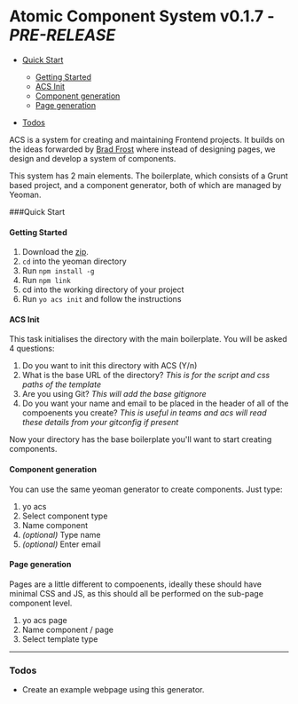Atomic Component System v0.1.7 - *PRE-RELEASE*
=======================


* [Quick Start](#quick)
	* [Getting Started](#getting-started)
 	* [ACS Init](#acs-init)
 	* [Component generation](#component-generation)
 	* [Page generation](#page-generation)

* [Todos](#todos)

ACS is a system for creating and maintaining Frontend projects. It builds on the ideas forwarded by [Brad Frost](http://bradfrostweb.com/blog/post/atomic-web-design/) where instead of designing pages, we design and develop a system of components. 

This system has 2 main elements. The boilerplate, which consists of a Grunt based project, and a component generator, both of which are managed by Yeoman. 


###Quick Start

#### Getting Started

1. Download the [zip](https://github.com/pjhauser/atomic-component-system/archive/master.zip).
2. `cd` into the yeoman directory
3. Run `npm install -g`
4. Run `npm link`
5. cd into the working directory of your project
6. Run `yo acs init` and follow the instructions


#### ACS Init
This task initialises the directory with the main boilerplate. You will be asked 4 questions:

1. Do you want to init this directory with ACS (Y/n)
2. What is the base URL of the directory? *This is for the script and css paths of the template*
3. Are you using Git? *This will add the base gitignore*
4. Do you want your name and email to be placed in the header of all of the compoenents you create? *This is useful in teams and acs will read these details from your gitconfig if present*


Now your directory has the base boilerplate you'll want to start creating components. 


#### Component generation

You can use the same yeoman generator to create components. Just type:

1. yo acs
2. Select component type
3. Name component
4. *(optional)* Type name
5. *(optional)* Enter email


#### Page generation

Pages are a little different to compoenents, ideally these should have minimal CSS and JS, as this should all be performed on the sub-page component level. 

1. yo acs page
2. Name component / page
3. Select template type

---


### Todos 
* Create an example webpage using this generator. 